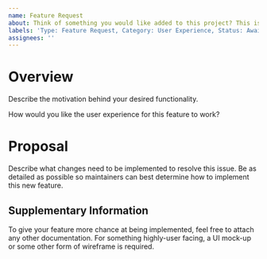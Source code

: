 ```yaml
---
name: Feature Request
about: Think of something you would like added to this project? This is how to do it.
labels: 'Type: Feature Request, Category: User Experience, Status: Awaiting Triage'
assignees: ''
---
```


# Overview

Describe the motivation behind your desired functionality.

How would you like the user experience for this feature to work?

# Proposal

Describe what changes need to be implemented to resolve this issue. Be as
detailed as possible so maintainers can best determine how to implement this
new feature.

## Supplementary Information

To give your feature more chance at being implemented, feel free to attach any
other documentation. For something highly-user facing, a UI mock-up or some
other form of wireframe is required.
